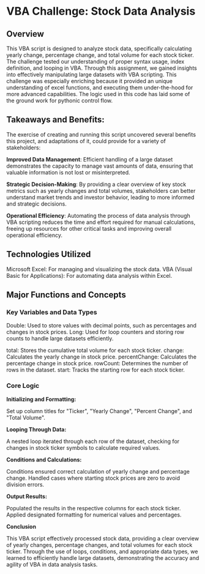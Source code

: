 # VBA Challenge: Stock Data Analysis

## Overview

This VBA script is designed to analyze stock data, specifically calculating yearly change, percentage change, and total volume for each stock ticker. The challenge tested our understanding of proper syntax usage, index definition, and looping in VBA. Through this assignment, we gained insights into effectively manipulating large datasets with VBA scripting. This challenge was especially enriching because it provided an unique understanding of excel functions, and executing them under-the-hood for more advanced capabilities. The logic used in this code has laid some of the ground work for pythonic control flow.

## Takeaways and Benefits: 

The exercise of creating and running this script uncovered several benefits this project, and adaptations of it, could provide for a variety of stakeholders:

**Improved Data Management**: Efficient handling of a large dataset demonstrates the capacity to manage vast amounts of data, ensuring that valuable information is not lost or misinterpreted.

**Strategic Decision-Making**: By providing a clear overview of key stock metrics such as yearly changes and total volumes, stakeholders can better understand market trends and investor behavior, leading to more informed and strategic decisions.

**Operational Efficiency**: Automating the process of data analysis through VBA scripting reduces the time and effort required for manual calculations, freeing up resources for other critical tasks and improving overall operational efficiency.

## Technologies Utilized

Microsoft Excel: For managing and visualizing the stock data. VBA (Visual Basic for Applications): For automating data analysis within Excel.

## Major Functions and Concepts

### Key Variables and Data Types

Double: Used to store values with decimal points, such as percentages and changes in stock prices.
Long: Used for loop counters and storing row counts to handle large datasets efficiently.

total: Stores the cumulative total volume for each stock ticker.
change: Calculates the yearly change in stock price.
percentChange: Calculates the percentage change in stock price.
rowCount: Determines the number of rows in the dataset.
start: Tracks the starting row for each stock ticker.

### Core Logic

**Initializing and Formatting:**

Set up column titles for "Ticker", "Yearly Change", "Percent Change", and "Total Volume".

**Looping Through Data:**

A nested loop iterated through each row of the dataset, checking for changes in stock ticker symbols to calculate required values.

**Conditions and Calculations:**

Conditions ensured correct calculation of yearly change and percentage change.
Handled cases where starting stock prices are zero to avoid division errors.

**Output Results:**

Populated the results in the respective columns for each stock ticker.
Applied designated formatting for numerical values and percentages.

**Conclusion**

This VBA script effectively processed stock data, providing a clear overview of yearly changes, percentage changes, and total volumes for each stock ticker. Through the use of loops, conditions, and appropriate data types, we learned to efficiently handle large datasets, demonstrating the accuracy and agility of VBA in data analysis tasks. 






